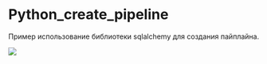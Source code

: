 # Python_create_pipeline
Пример использование библиотеки sqlalchemy для создания пайплайна.

![]('https://khashtamov.com/uploads/data-pipeline-schema.jpg')

